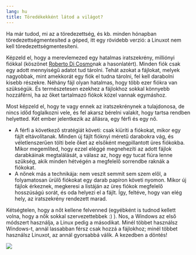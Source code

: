 ```yaml
---
lang: hu
title: Töredékekként látod a világot?
---
```


Ha már tudod, mi az a töredezettség, és kb. minden hónapban töredezettségmentesíted a géped, itt egy rövidebb verzió: a Linuxot nem kell töredezettségmentesíteni.

Képzeld el, hogy a merevlemezed egy hatalmas iratszekrény, milliónyi fiókkal (köszönet <a href="http://www.pps.jussieu.fr/~dicosmo/">Roberto Di Cosmo</a>nak a hasonlatért). Minden fiók csak egy adott mennyiségű adatot tud tárolni. Tehát azokat a fájlokat, melyek nagyobbak, mint amekkorát egy fiók el tudna tárolni, fel kell darabolni kisebb részekre. Néhány fájl olyan hatalmas, hogy több ezer fiókra van szükségük. És természetesen ezekhez a fájlokhoz sokkal könnyebb hozzáférni, ha az őket tartalmazó fiókok közel vannak egymáshoz.

Most képzeld el, hogy te vagy ennek az iratszekrénynek a tulajdonosa, de nincs időd foglalkozni vele, és fel akarsz bérelni valakit, hogy tartsa rendben helyetted. Két ember jelentkezik az állásra, egy férfi és egy nő.

<ul>

<li>A férfi a következő stratégiát követi: csak kiüríti a fiókokat, mikor egy fájlt eltávolítanak. Minden új fájlt fióknyi méretű darabokra vág, és véletlenszerűen tölti bele őket az elsőként megpillantott üres fiókokba. Mikor megemlíted, hogy ezzel eléggé megnehezíti az adott fájlok darabkáinak megtalálását, a válasz az, hogy egy tucat fiúra lenne szükség, akik minden hétvégén a megfelelő sorrendbe raknák a fiókokat.</li>

<li>A nőnek más a technikája: nem veszít semmit sem szem elől, a folyamatosan ürülő fiókokat egy darab papíron követi nyomon. Mikor új fájlok érkeznek, megkeresi a listáján az üres fiókok megfelelő hosszúságú sorát, és oda helyezi el a fájlt. Így, feltéve, hogy van elég hely, az iratszekrény rendezett marad.</li>

</ul>

Kétségtelen, hogy a nőt kellene felvenned (egyébként is tudnod kellett volna, hogy a nők sokkal szervezettebbek :) ). Nos, a Windows az első módszert használja, a Linux pedig a másodikat. Minél többet használsz Windows-t, annál lassabban férsz csak hozzá a fájlokhoz; minél többet használsz Linuxot, az annál gyorsabbá válik. A kezedben a döntés!

<img src="Images/defragment.png" />




